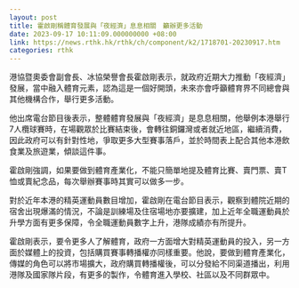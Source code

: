 ```yaml
---
layout: post
title: 霍啟剛稱體育發展與「夜經濟」息息相關　籲辦更多活動
date: 2023-09-17 10:11:09.000000000 +08:00
link: https://news.rthk.hk/rthk/ch/component/k2/1718701-20230917.htm
categories: rthk
---
```


港協暨奧委會副會長、冰協榮譽會長霍啟剛表示，就政府近期大力推動「夜經濟」發展，當中融入體育元素，認為這是一個好開頭，未來亦會呼籲體育界不同總會與其他機構合作，舉行更多活動。

他出席電台節目後表示，整體體育發展與「夜經濟」是息息相關，他舉例本港舉行7人欖球賽時，在場觀眾於比賽結束後，會轉往銅鑼灣或者就近地區，繼續消費，因此政府可以有針對性地，爭取更多大型賽事落戶，並於時間表上配合其他本港飲食業及旅遊業，傾談這件事。

霍啟剛強調，如果要做到體育產業化，不能只簡單地提及體育比賽、賣門票、賣T恤或賣紀念品，每次舉辦賽事時其實可以做多一步。

對於近年本港的精英運動員數目增加，霍啟剛在電台節目表示，觀察到體院近期的宿舍出現爆滿的情況，不論是訓練場及住宿場地亦要擴建，加上近年全職運動員於升學方面有更多保障，令全職運動員數字上升，港隊成績亦有所提升。

霍啟剛表示，要令更多人了解體育，政府一方面增大對精英運動員的投入，另一方面於媒體上的投資，包括購買賽事轉播權亦同樣重要。他說，要做到體育產業化，傳媒的角色可以將市場擴大，政府購買轉播權後，可以分發給不同渠道播出，利用港隊及國家隊片段，有更多的製作，令體育進入學校、社區以及不同群眾中。
